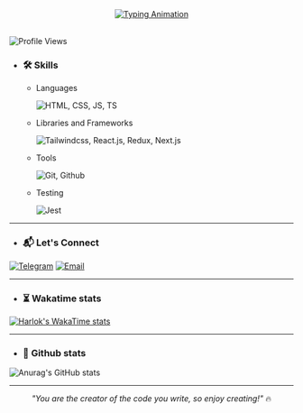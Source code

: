 <div align="center">
  <a href="https://github.com/sam-amirpoor">
    <img src="https://readme-typing-svg.demolab.com?font=JetBrains+Mono&size=26&duration=4000&pause=1000&color=fabd2f&center=true&vCenter=true&width=435&lines=Hello+World+%F0%9F%8C%8E;I'm+Sam+Amirpoor;Passionate+JavaScript+Developer" alt="Typing Animation" />
  </a>
  </div>

<br/>

![Profile Views](https://komarev.com/ghpvc/?username=sam-amirpoor&color=c68f0f&style=flat-square)

- ### 🛠️ Skills
  - Languages
    
    <img src="https://skillicons.dev/icons?i=html,css,js,ts" alt="HTML, CSS, JS, TS" />
  - Libraries and Frameworks
    
    <img src="https://skillicons.dev/icons?i=tailwind,react,redux,next" alt="Tailwindcss, React.js, Redux, Next.js" />
  - Tools
    
    <img src="https://skillicons.dev/icons?i=git,github" alt="Git, Github" />
  - Testing
    
    <img src="https://skillicons.dev/icons?i=jest" alt="Jest" />

<hr />

- ### 📬 Let's Connect
[![Telegram](https://img.shields.io/badge/-Telegram-c68f0f?logo=telegram&logoColor=white)](https://t.me/samamirpoor)
[![Email](https://img.shields.io/badge/-Email-c68f0f?logo=gmail&logoColor=white)](mailto:amirpoorDev@gmail.com)

<hr />

- ### ⏳ Wakatime stats
[![Harlok's WakaTime stats](https://github-readme-stats.vercel.app/api/wakatime?username=amirpoorDev&theme=gruvbox)](https://github.com/anuraghazra/github-readme-stats)
<hr />

- ### 🧨 Github stats
![Anurag's GitHub stats](https://github-readme-stats.vercel.app/api?username=sam-amirpoor&show_icons=true&theme=gruvbox)

<hr/>

<div align="center" style="max-width: 600px">
  <em>"You are the creator of the code you write, so enjoy creating!"</em> 🔥
</div>
